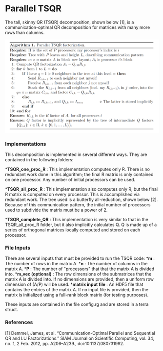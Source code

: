 # Parallel TSQR

The tall, skinny QR (TSQR) decomposition, shown below [1], is a communication-optimal QR decomposition for matrices with many more rows than columns. 

![](images/algorithm.png)

### Implementations
This decomposition is implemented in several different ways. They are contained in the following folders:

  ***TSQR_one_proc_R** : This implementation computes only R. There is no redundant work done in this algorithm; the final R matrix is only contained on one processor. Any number of initial processors can be used.
  
  ***TSQR_all_proc_R** : This implementation also computes only R, but the final R matrix is computed on every processor. This is accomplished via redundant work. The tree used is a butterfly all-reduction, shown below [2]. Because of this communication pattern, the initial number of processors used to subdivide the matrix must be a power of 2. 
  
  ***TSQR_complete_QR** : This implementation is very similar to that in the TSQR_all_proc_R folder, but it also implicitly calculates Q. Q is made up of a series of orthogonal matrices locally computed and stored on each processor.

### File Inputs

There are several inputs that must be provided to run the TSQR code:
    ***m** : The number of rows in the matrix A.
    ***n** : The number of columns in the matrix A.
    ***P** : The number of "processors" that that the matrix A is divided into.
    ***m_vec (optional)**  : The row dimensions of the submatrices that the matrix A is divided into. If no dimensions are provided, then a uniform row dimension of (A/P) will be used.
    ***matrix input file** : An HDF5 file that contains the entries of the matrix A. If no input file is provided, then the matrix is initialized using a full-rank block matrix (for testing purposes).

These inputs are contained in the file config.rg and are stored in a terra struct. 

### References

[1] Demmel, James, et al. “Communication-Optimal Parallel and Sequential QR and LU Factorizations.” SIAM Journal on Scientific Computing, vol. 34, no. 1, 2 Feb. 2012, pp. A206–A239., doi:10.1137/080731992.
